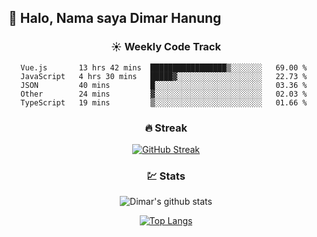## 👋 Halo, Nama saya **Dimar Hanung**

<center>

### :sunny: Weekly Code Track
<!--START_SECTION:waka-->
```text
Vue.js       13 hrs 42 mins  █████████████████▒░░░░░░░   69.00 % 
JavaScript   4 hrs 30 mins   █████▓░░░░░░░░░░░░░░░░░░░   22.73 % 
JSON         40 mins         █░░░░░░░░░░░░░░░░░░░░░░░░   03.36 % 
Other        24 mins         ▓░░░░░░░░░░░░░░░░░░░░░░░░   02.03 % 
TypeScript   19 mins         ▒░░░░░░░░░░░░░░░░░░░░░░░░   01.66 % 
```
<!--END_SECTION:waka-->

### :fire: Streak

[![GitHub Streak](http://github-readme-streak-stats.herokuapp.com?user=dimar-hanung)](https://git.io/streak-stats)

### :chart: Stats

![Dimar's github stats](https://github-readme-stats.vercel.app/api?username=dimar-hanung&show_icons=true&theme=vue)

[![Top Langs](https://github-readme-stats.vercel.app/api/top-langs/?username=dimar-hanung)](#)

</center>
